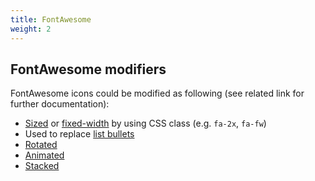 ```yaml
---
title: FontAwesome
weight: 2
---
```


## FontAwesome modifiers

FontAwesome icons could be modified as following (see related link for further documentation):

- [Sized](https://fontawesome.com/how-to-use/on-the-web/styling/sizing-icons) or [fixed-width](https://fontawesome.com/how-to-use/on-the-web/styling/fixed-width-icons) by using CSS class (e.g. `fa-2x`, `fa-fw`)
- Used to replace [list bullets](https://fontawesome.com/how-to-use/on-the-web/styling/icons-in-a-list)
- [Rotated](https://fontawesome.com/how-to-use/on-the-web/styling/rotating-icons)
- [Animated](https://fontawesome.com/how-to-use/on-the-web/styling/animating-icons)
- [Stacked](https://fontawesome.com/how-to-use/on-the-web/styling/stacking-icons)
